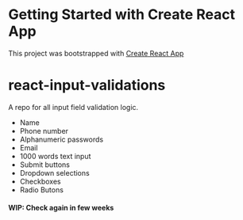 # Getting Started with Create React App

This project was bootstrapped with [Create React App](https://github.com/facebook/create-react-app)

# react-input-validations
A repo for all input field validation logic.
- Name
- Phone number
- Alphanumeric passwords
- Email
- 1000 words text input
- Submit buttons
- Dropdown selections
- Checkboxes
- Radio Butons

#### WIP: Check again in few weeks
